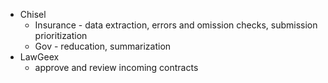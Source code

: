 * Chisel
	* Insurance - data extraction, errors and omission checks, submission prioritization
	* Gov - reducation, summarization
* LawGeex
	* approve and review incoming contracts



